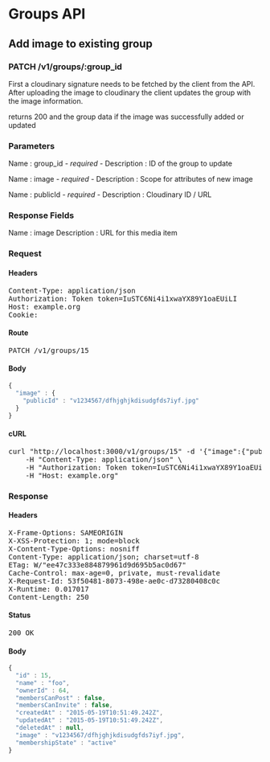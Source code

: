# Groups API

## Add image to existing group

### PATCH /v1/groups/:group_id

First a cloudinary signature needs to be fetched by the client from the API. After uploading the image to cloudinary the client updates the group with the image information.

returns 200 and the group data if the image was successfully added or updated

### Parameters

Name : group_id *- required -*
Description : ID of the group to update

Name : image *- required -*
Description : Scope for attributes of new image

Name : publicId *- required -*
Description : Cloudinary ID / URL


### Response Fields

Name : image
Description : URL for this media item

### Request

#### Headers

<pre>Content-Type: application/json
Authorization: Token token=IuSTC6Ni4i1xwaYX89Y1oaEUiLI
Host: example.org
Cookie: </pre>

#### Route

<pre>PATCH /v1/groups/15</pre>

#### Body
```javascript
{
  "image" : {
    "publicId" : "v1234567/dfhjghjkdisudgfds7iyf.jpg"
  }
}
```


#### cURL

<pre class="request">curl &quot;http://localhost:3000/v1/groups/15&quot; -d &#39;{&quot;image&quot;:{&quot;publicId&quot;:&quot;v1234567/dfhjghjkdisudgfds7iyf.jpg&quot;}}&#39; -X PATCH \
	-H &quot;Content-Type: application/json&quot; \
	-H &quot;Authorization: Token token=IuSTC6Ni4i1xwaYX89Y1oaEUiLI&quot; \
	-H &quot;Host: example.org&quot;</pre>

### Response

#### Headers

<pre>X-Frame-Options: SAMEORIGIN
X-XSS-Protection: 1; mode=block
X-Content-Type-Options: nosniff
Content-Type: application/json; charset=utf-8
ETag: W/&quot;ee47c333e884879961d9d695b5ac0d67&quot;
Cache-Control: max-age=0, private, must-revalidate
X-Request-Id: 53f50481-8073-498e-ae0c-d73280408c0c
X-Runtime: 0.017017
Content-Length: 250</pre>

#### Status

<pre>200 OK</pre>

#### Body

```javascript
{
  "id" : 15,
  "name" : "foo",
  "ownerId" : 64,
  "membersCanPost" : false,
  "membersCanInvite" : false,
  "createdAt" : "2015-05-19T10:51:49.242Z",
  "updatedAt" : "2015-05-19T10:51:49.242Z",
  "deletedAt" : null,
  "image" : "v1234567/dfhjghjkdisudgfds7iyf.jpg",
  "membershipState" : "active"
}
```
